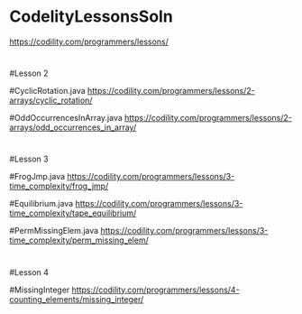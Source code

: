 # CodelityLessonsSoln
https://codility.com/programmers/lessons/

#
#Lesson 2

#CyclicRotation.java
https://codility.com/programmers/lessons/2-arrays/cyclic_rotation/

#OddOccurrencesInArray.java
https://codility.com/programmers/lessons/2-arrays/odd_occurrences_in_array/

#
#Lesson 3

#FrogJmp.java
https://codility.com/programmers/lessons/3-time_complexity/frog_jmp/

#Equilibrium.java
https://codility.com/programmers/lessons/3-time_complexity/tape_equilibrium/

#PermMissingElem.java
https://codility.com/programmers/lessons/3-time_complexity/perm_missing_elem/

#
#Lesson 4

#MissingInteger
https://codility.com/programmers/lessons/4-counting_elements/missing_integer/
